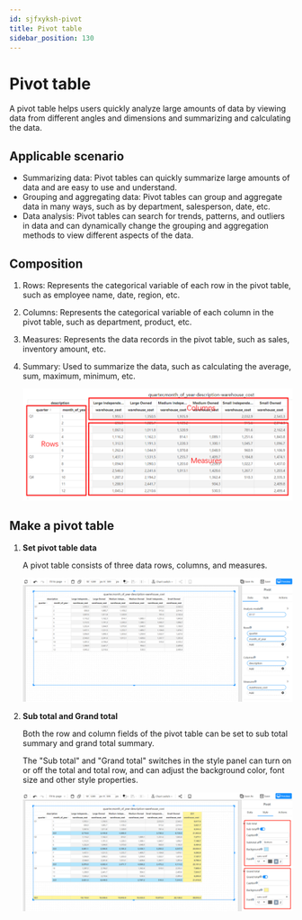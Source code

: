 ```yaml
---
id: sjfxyksh-pivot
title: Pivot table
sidebar_position: 130
---
```

# Pivot table

A pivot table helps users quickly analyze large amounts of data by viewing data from different angles and dimensions and summarizing and calculating the data.

## Applicable scenario

- Summarizing data: Pivot tables can quickly summarize large amounts of data and are easy to use and understand.
- Grouping and aggregating data: Pivot tables can group and aggregate data in many ways, such as by department, salesperson, date, etc.
- Data analysis: Pivot tables can search for trends, patterns, and outliers in data and can dynamically change the grouping and aggregation methods to view different aspects of the data.

## Composition

1. Rows: Represents the categorical variable of each row in the pivot table, such as employee name, date, region, etc.

2. Columns: Represents the categorical variable of each column in the pivot table, such as department, product, etc.

3. Measures: Represents the data records in the pivot table, such as sales, inventory amount, etc.

4. Summary: Used to summarize the data, such as calculating the average, sum, maximum, minimum, etc.

   ![image-20230127162217454](../../../../static/img/en/datafor/visualizer/image-20230127162217454.png)


## Make a pivot table

1. **Set pivot table data**

   A pivot table consists of three data rows, columns, and measures.

   ![image-20230127161933508](../../../../static/img/en/datafor/visualizer/image-20230127161933508.png)


2. **Sub total and Grand total**

   Both the row and column fields of the pivot table can be set to sub total summary and grand total summary.

   The "Sub total" and "Grand total" switches in the style panel can turn on or off the total and total row, and can adjust the background color, font size and other style properties.

   ![image-20230127162428026](../../../../static/img/en/datafor/visualizer/image-20230127162428026.png)
